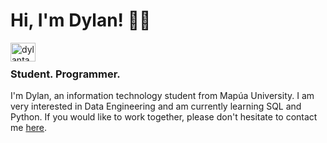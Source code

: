 <h1 align="left">Hi, I'm Dylan! 🙋‍♂️</h1>
<a href="https://linkedin.com/in/dylantayag" target="blank"><img align="left" src="https://raw.githubusercontent.com/rahuldkjain/github-profile-readme-generator/master/src/images/icons/Social/linked-in-alt.svg" alt="dylantayag" height="30" width="40" /></a>
<br>
<h3 align="left">Student. Programmer.</h3>

<p align="left">I'm Dylan, an information technology student from Mapúa University. I am very interested in Data Engineering and am currently learning SQL and Python. If you would like to work together, please don't hesitate to contact me <a href="https://linkedin.com/in/dylantayag">here</a>.</p>
</p>

